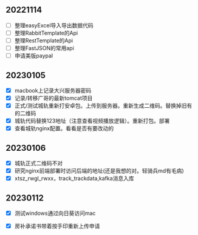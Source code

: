 ## 20221114
- [ ] 整理easyExcel导入导出数据代码
- [ ] 整理RabbitTemplate的Api
- [ ] 整理RestTemplate的Api
- [ ] 整理FastJSON的常用api
- [ ] 申请美版paypal
## 20230105
- [x] macbook上记录大兴服务器密码
- [x] 记录/转移广哥的最新tomcat项目
- [x] 正式/测试城轨重新打安卓包。上传到服务器。重新生成二维码。替换掉旧有的二维码
- [x] 城轨代码替换123地址（注意查看视频播放逻辑）。重新打包。部署
- [x] 查看城轨nginx配置。看看是否有要改动的
## 20230106
- [x] 城轨正式二维码不对
- [x] 研究nginx前端部署时访问后端的地址(还是我想的对。轻骑兵md有毛病)
- [x] xtsz_rwgl_rwxx，track_trackdata,kafka消息入库
## 20230112
- [x] 测试windows通过向日葵访问mac
- [x] 房补承诺书带着按手印重新上传申请

